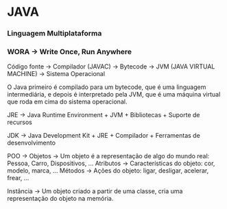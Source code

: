 # JAVA

### Linguagem Multiplataforma
### WORA -> Write Once, Run Anywhere

Código fonte -> Compilador (JAVAC) -> Bytecode -> JVM (JAVA VIRTUAL MACHINE) -> Sistema Operacional

O Java primeiro é compilado para um bytecode, que é uma linguagem intermediária, e depois é interpretado pela JVM, que é uma máquina virtual que roda em cima do sistema operacional.

JRE -> Java Runtime Environment + JVM + Bibliotecas + Suporte de recursos

JDK -> Java Development Kit + JRE + Compilador + Ferramentas de desenvolvimento


POO -> 
Objetos -> Um objeto é a representação de algo do mundo real: Pessoa, Carro, Dispositivos, ...
Atributos -> Características do objeto: cor, modelo, marca, ...
Métodos -> Ações do objeto: ligar, desligar, acelerar, frear, ...

Instância -> Um objeto criado a partir de uma classe, cria uma representação do objeto na memória.